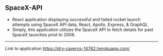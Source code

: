 ## SpaceX-API

- React application displaying successful and failed rocket launch attempts using SpaceX API data, React, Apollo, Express, & GraphQL
- Simply, this application utilizes the SpaceX API to fetch details for past SpaceX launches priot to 2006.  

---

Link to application https://dry-caverns-14762.herokuapp.com/
